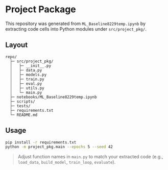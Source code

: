 # Project Package

This repository was generated from `ML_Baseline8229temp.ipynb` by extracting code cells into Python modules under `src/project_pkg/`.

## Layout
```
repo/
  ├─ src/project_pkg/
  │   ├─ __init__.py
  │   ├─ data.py
  │   ├─ models.py
  │   ├─ train.py
  │   ├─ eval.py
  │   ├─ utils.py
  │   └─ main.py
  ├─ notebooks/ML_Baseline8229temp.ipynb
  ├─ scripts/
  ├─ tests/
  ├─ requirements.txt
  └─ README.md
```

## Usage
```bash
pip install -r requirements.txt
python -m project_pkg.main --epochs 5 --seed 42
```

> Adjust function names in `main.py` to match your extracted code (e.g., `load_data`, `build_model`, `train_loop`, `evaluate`).


